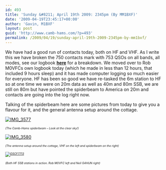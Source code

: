 ```yaml
---
id: 493
title: 'Sunday &#8211; April 19th 2009: 2345pm (By MM1BXF)'
date: '2009-04-19T23:45:17+00:00'
author: 'Gavin, M1BXF'
layout: post
guid: 'http://www.camb-hams.com/?p=493'
permalink: /2009/04/19/sunday-april-19th-2009-2345pm-by-mm1bxf/
---
```


We have had a good run of contacts today, both on HF and VHF. As I write this we have broken the 750 contacts mark with 753 QSOs on all bands, all modes, see our logbook [**here**](http://www.camb-hams.com/coming-events/2009-dxpedition/harris-logbook) for a breakdown. We moved over to Rob M0VFCs own logbook today (which he made in less than 12 hours, that included 9 hours sleep) and it has made computer logging so much easier for everyone. HF has been so good we have re-tasked the 6m station to HF so at one time we were on 20m data as well as 40m and 80m SSB, we are still on 80m but have pointed the spiderbeam to America on 20m and contacts are going into the log right now.

Talking of the spiderbeam here are some pictures from today to give you a flavour for it, and the general antenna setup around the cottage.

[![IMG_3577](http://www.camb-hams.com/wp-content/uploads/img-3577-thumb.jpg "IMG_3577")](http://www.camb-hams.com/wp-content/uploads/img-3577.jpg)

<span style="font-size: xx-small">*(The Camb-Hams spiderbeam – Look at the clear sky!)*</span>

[![IMG_3580](http://www.camb-hams.com/wp-content/uploads/img-3580-thumb.jpg "IMG_3580")](http://www.camb-hams.com/wp-content/uploads/img-3580.jpg)

<span style="font-size: xx-small">*(The antenna setup around the cottage, VHF on the left and spiderbeam on the right)*</span>

<span style="font-size: xx-small">*[![DSCF7713](http://www.camb-hams.com/wp-content/uploads/dscf7713-thumb.jpg "DSCF7713")](http://www.camb-hams.com/wp-content/uploads/dscf7713.jpg)* </span>

<span style="font-size: xx-small">*(Both HF SSB stations in action. Rob M0VFC left and Neil G4HUN right)*</span>